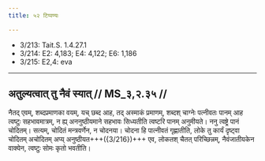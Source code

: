 ```yaml
---
title: ५२ टिप्पण्यः

---
```

- 3/213: Tait.S. 1.4.27.1
- 3/214: E2: 4,183; E4: 4,122; E6: 1,186
- 3/215: E2,4: eva

____________________________________________


## अतुल्यत्वात् तु नैवं स्यात् // MS_३,२.३५ //

नैतद् एवम्, शब्दप्रमाणका वयम्, यच् छब्द आह, तद् अस्माकं प्रमाणम्, शब्दश् चाग्नेः पत्नीवतः पानम् आह त्वष्टुः सहभावमात्रम्, न ह्य् अननुष्ठीयमाने सहभावः सिध्यतीति त्वष्टरि पानम् अनुमीयते। ननु त्वष्ट्रे पानं चोदितम्। सत्यम्, चोदितं मन्त्रवर्णेन, न चोदनया। चोदना हि पात्नीवतं गृह्णातीति, लोके तु कार्यं दृष्ट्वा चोदितम् अचोदितम् अप्य् अनुष्ठीयत+++({3/216})+++ एव, लोकतश् चैतत् परिच्छिन्नम्, नैवंजातीयकेन वाक्येन, त्वष्टुः सोमः कृतो भवतीति।